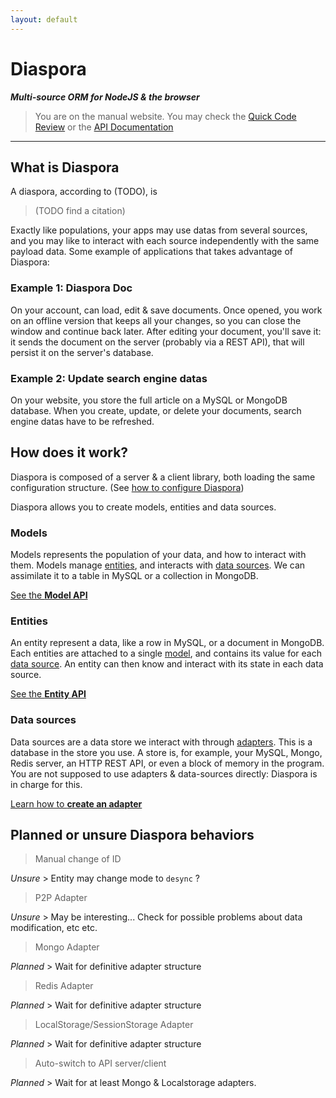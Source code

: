 ```yaml
---
layout: default
---
```


# Diaspora

***Multi-source ORM for NodeJS & the browser***


> You are on the manual website. You may check the [Quick Code Review](docco/index.html) or the [API Documentation](jsdoc/index.html)

---

## What is Diaspora

A diaspora, according to (TODO), is

> (TODO find a citation)

Exactly like populations, your apps may use datas from several sources, and you may like to interact with each source independently with the same payload data. Some example of applications that takes advantage of Diaspora: 

### Example 1: Diaspora Doc

On your account, can load, edit & save documents. Once opened, you work on an offline version that keeps all your changes, so you can close the window and continue back later. After editing your document, you'll save it: it sends the document on the server (probably via a REST API), that will persist it on the server's database.

### Example 2: Update search engine datas

On your website, you store the full article on a MySQL or MongoDB database. When you create, update, or delete your documents, search engine datas have to be refreshed.

## How does it work?

Diaspora is composed of a server & a client library, both loading the same configuration structure. (See [how to configure Diaspora]())

Diaspora allows you to create models, entities and data sources.

### Models

Models represents the population of your data, and how to interact with them. Models manage [entities](#), and interacts with [data sources](). We can assimilate it to a table in MySQL or a collection in MongoDB.

<a href="#" class="btn">See the <b>Model API</b></a>

### Entities

An entity represent a data, like a row in MySQL, or a document in MongoDB. Each entities are attached to a single [model](), and contains its value for each [data source](). An entity can then know and interact with its state in each data source.

<a href="#" class="btn">See the <b>Entity API</b></a>

### Data sources

Data sources are a data store we interact with through [adapters](). This is a database in the store you use. A store is, for example, your MySQL, Mongo, Redis server, an HTTP REST API, or even a block of memory in the program. You are not supposed to use adapters & data-sources directly: Diaspora is in charge for this.

<a href="#" class="btn">Learn how to <b>create an adapter</b></a>

## Planned or unsure Diaspora behaviors

> Manual change of ID

*Unsure* > Entity may change mode to `desync` ?

> P2P Adapter

*Unsure* > May be interesting... Check for possible problems about data modification, etc etc.

> Mongo Adapter

*Planned* > Wait for definitive adapter structure

> Redis Adapter

*Planned* > Wait for definitive adapter structure

> LocalStorage/SessionStorage Adapter

*Planned* > Wait for definitive adapter structure

> Auto-switch to API server/client

*Planned* > Wait for at least Mongo & Localstorage adapters.

<div id="disqus_thread"></div>